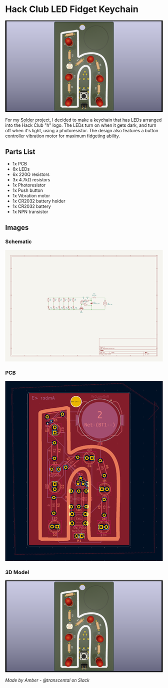 # Hack Club LED Fidget Keychain

![3d Model](imgs/3Dpcb.png)

For my [Solder](https://solder.hackclub.com) project, I decided to make a keychain that has LEDs arranged into the Hack Club "h" logo. The LEDs turn on when it gets dark, and turn off when it's light, using a photoresistor. The design also features a button controller vibration motor for maximum fidgeting ability.

## Parts List
- 1x PCB
- 6x LEDs
- 6x 220Ω resistors
- 3x 4.7kΩ resistors
- 1x Photoresistor
- 1x Push button
- 1x Vibration motor
- 1x CR2032 battery holder
- 1x CR2032 battery
- 1x NPN transistor

## Images

### Schematic
![Schematic](imgs/schematic.jpg)

### PCB
![PCB](imgs/pcb.png)

### 3D Model
![3D Model](imgs/3Dpcb.png)


_Made by Amber - @transcental on Slack_